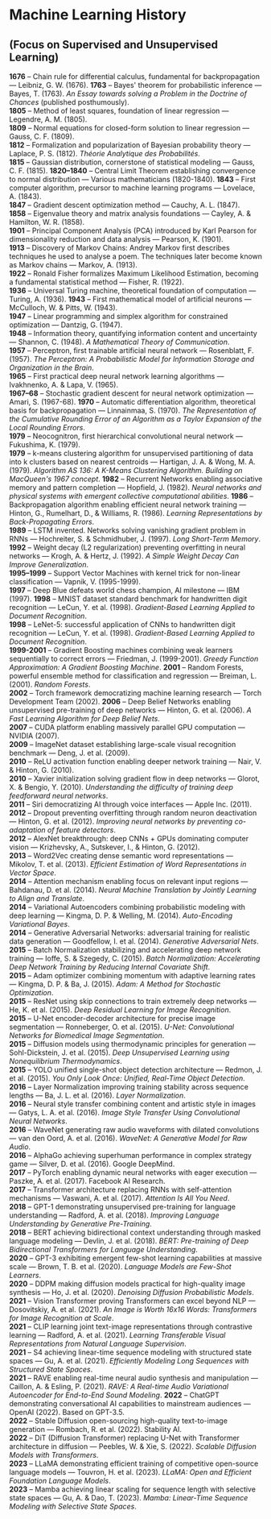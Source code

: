# Machine Learning History

## (Focus on Supervised and Unsupervised Learning)

**1676** – Chain rule for differential calculus, fundamental for backpropagation — Leibniz, G. W. (1676).
**1763** – Bayes' theorem for probabilistic inference — Bayes, T. (1763). *An Essay towards solving a Problem in the Doctrine of Chances* (published posthumously).  
**1805** – Method of least squares, foundation of linear regression — Legendre, A. M. (1805).  
**1809** – Normal equations for closed-form solution to linear regression — Gauss, C. F. (1809).  
**1812** – Formalization and popularization of Bayesian probability theory — Laplace, P. S. (1812). *Théorie Analytique des Probabilités*.  
**1815** – Gaussian distribution, cornerstone of statistical modeling — Gauss, C. F. (1815).
**1820–1840** – Central Limit Theorem establishing convergence to normal distribution — Various mathematicians (1820-1840).
**1843** – First computer algorithm, precursor to machine learning programs — Lovelace, A. (1843).  
**1847** – Gradient descent optimization method — Cauchy, A. L. (1847).  
**1858** – Eigenvalue theory and matrix analysis foundations — Cayley, A. & Hamilton, W. R. (1858).  
**1901** – Principal Component Analysis (PCA) introduced by Karl Pearson for dimensionality reduction and data analysis — Pearson, K. (1901).  
**1913** – Discovery of Markov Chains: Andrey Markov first describes techniques he used to analyse a poem. The techniques later become known as Markov chains — Markov, A. (1913).  
**1922** – Ronald Fisher formalizes Maximum Likelihood Estimation, becoming a fundamental statistical method — Fisher, R. (1922).  
**1936** – Universal Turing machine, theoretical foundation of computation — Turing, A. (1936).
**1943** – First mathematical model of artificial neurons — McCulloch, W. & Pitts, W. (1943).  
**1947** – Linear programming and simplex algorithm for constrained optimization — Dantzig, G. (1947).  
**1948** – Information theory, quantifying information content and uncertainty — Shannon, C. (1948). *A Mathematical Theory of Communication*.  
**1957** – Perceptron, first trainable artificial neural network — Rosenblatt, F. (1957). *The Perceptron: A Probabilistic Model for Information Storage and Organization in the Brain*.  
**1965** – First practical deep neural network learning algorithms — Ivakhnenko, A. & Lapa, V. (1965).  
**1967–68** – Stochastic gradient descent for neural network optimization — Amari, S. (1967-68).
**1970** – Automatic differentiation algorithm, theoretical basis for backpropagation — Linnainmaa, S. (1970). *The Representation of the Cumulative Rounding Error of an Algorithm as a Taylor Expansion of the Local Rounding Errors*.  
**1979** – Neocognitron, first hierarchical convolutional neural network — Fukushima, K. (1979).  
**1979** – k-means clustering algorithm for unsupervised partitioning of data into k clusters based on nearest centroids — Hartigan, J. A. & Wong, M. A. (1979). *Algorithm AS 136: A K-Means Clustering Algorithm. Building on MacQueen's 1967 concept*.
**1982** – Recurrent Networks enabling associative memory and pattern completion — Hopfield, J. (1982). *Neural networks and physical systems with emergent collective computational abilities*.
**1986** – Backpropagation algorithm enabling efficient neural network training — Hinton, G., Rumelhart, D., & Williams, R. (1986). *Learning Representations by Back-Propagating Errors*.  
**1989** – LSTM invented. Networks solving vanishing gradient problem in RNNs — Hochreiter, S. & Schmidhuber, J. (1997). *Long Short-Term Memory*.  
**1992** – Weight decay (L2 regularization) preventing overfitting in neural networks — Krogh, A. & Hertz, J. (1992). *A Simple Weight Decay Can Improve Generalization*.  
**1995–1999** – Support Vector Machines with kernel trick for non-linear classification — Vapnik, V. (1995-1999).  
**1997** – Deep Blue defeats world chess champion, AI milestone — IBM (1997).
**1998** – MNIST dataset standard benchmark for handwritten digit recognition — LeCun, Y. et al. (1998). *Gradient-Based Learning Applied to Document Recognition*.  
**1998** – LeNet-5: successful application of CNNs to handwritten digit recognition — LeCun, Y. et al. (1998). *Gradient-Based Learning Applied to Document Recognition*.  
**1999-2001** – Gradient Boosting machines combining weak learners sequentially to correct errors — Friedman, J. (1999-2001). *Greedy Function Approximation: A Gradient Boosting Machine*.
**2001** – Random Forests, powerful ensemble method for classification and regression — Breiman, L. (2001). *Random Forests*.  
**2002** – Torch framework democratizing machine learning research — Torch Development Team (2002).
**2006** – Deep Belief Networks enabling unsupervised pre-training of deep networks — Hinton, G. et al. (2006). *A Fast Learning Algorithm for Deep Belief Nets*.  
**2007** – CUDA platform enabling massively parallel GPU computation — NVIDIA (2007).  
**2009** – ImageNet dataset establishing large-scale visual recognition benchmark — Deng, J. et al. (2009).  
**2010** – ReLU activation function enabling deeper network training — Nair, V. & Hinton, G. (2010).  
**2010** – Xavier initialization solving gradient flow in deep networks — Glorot, X. & Bengio, Y. (2010). *Understanding the difficulty of training deep feedforward neural networks*.  
**2011** – Siri democratizing AI through voice interfaces — Apple Inc. (2011).  
**2012** – Dropout preventing overfitting through random neuron deactivation — Hinton, G. et al. (2012). *Improving neural networks by preventing co-adaptation of feature detectors*.  
**2012** – AlexNet breakthrough: deep CNNs + GPUs dominating computer vision — Krizhevsky, A., Sutskever, I., & Hinton, G. (2012).  
**2013** – Word2Vec creating dense semantic word representations — Mikolov, T. et al. (2013). *Efficient Estimation of Word Representations in Vector Space*.  
**2014** – Attention mechanism enabling focus on relevant input regions — Bahdanau, D. et al. (2014). *Neural Machine Translation by Jointly Learning to Align and Translate*.  
**2014** – Variational Autoencoders combining probabilistic modeling with deep learning — Kingma, D. P. & Welling, M. (2014). *Auto-Encoding Variational Bayes*.  
**2014** – Generative Adversarial Networks: adversarial training for realistic data generation — Goodfellow, I. et al. (2014). *Generative Adversarial Nets*.  
**2015** – Batch Normalization stabilizing and accelerating deep network training — Ioffe, S. & Szegedy, C. (2015). *Batch Normalization: Accelerating Deep Network Training by Reducing Internal Covariate Shift*.  
**2015** – Adam optimizer combining momentum with adaptive learning rates — Kingma, D. P. & Ba, J. (2015). *Adam: A Method for Stochastic Optimization*.  
**2015** – ResNet using skip connections to train extremely deep networks — He, K. et al. (2015). *Deep Residual Learning for Image Recognition*.  
**2015** – U-Net encoder-decoder architecture for precise image segmentation — Ronneberger, O. et al. (2015). *U-Net: Convolutional Networks for Biomedical Image Segmentation*.  
**2015** – Diffusion models using thermodynamic principles for generation — Sohl-Dickstein, J. et al. (2015). *Deep Unsupervised Learning using Nonequilibrium Thermodynamics*.  
**2015** – YOLO unified single-shot object detection architecture — Redmon, J. et al. (2015). *You Only Look Once: Unified, Real-Time Object Detection*.  
**2016** – Layer Normalization improving training stability across sequence lengths — Ba, J. L. et al. (2016). *Layer Normalization*.  
**2016** – Neural style transfer combining content and artistic style in images — Gatys, L. A. et al. (2016). *Image Style Transfer Using Convolutional Neural Networks*.  
**2016** – WaveNet generating raw audio waveforms with dilated convolutions — van den Oord, A. et al. (2016). *WaveNet: A Generative Model for Raw Audio*.  
**2016** – AlphaGo achieving superhuman performance in complex strategy game — Silver, D. et al. (2016). Google DeepMind.  
**2017** – PyTorch enabling dynamic neural networks with eager execution — Paszke, A. et al. (2017). Facebook AI Research.  
**2017** – Transformer architecture replacing RNNs with self-attention mechanisms — Vaswani, A. et al. (2017). *Attention Is All You Need*.  
**2018** – GPT-1 demonstrating unsupervised pre-training for language understanding — Radford, A. et al. (2018). *Improving Language Understanding by Generative Pre-Training*.  
**2018** – BERT achieving bidirectional context understanding through masked language modeling — Devlin, J. et al. (2018). *BERT: Pre-training of Deep Bidirectional Transformers for Language Understanding*.  
**2020** – GPT-3 exhibiting emergent few-shot learning capabilities at massive scale — Brown, T. B. et al. (2020). *Language Models are Few-Shot Learners*.  
**2020** – DDPM making diffusion models practical for high-quality image synthesis — Ho, J. et al. (2020). *Denoising Diffusion Probabilistic Models*.
**2021** – Vision Transformer proving Transformers can excel beyond NLP — Dosovitskiy, A. et al. (2021). *An Image is Worth 16x16 Words: Transformers for Image Recognition at Scale*.  
**2021** – CLIP learning joint text-image representations through contrastive learning — Radford, A. et al. (2021). *Learning Transferable Visual Representations from Natural Language Supervision*.  
**2021** – S4 achieving linear-time sequence modeling with structured state spaces — Gu, A. et al. (2021). *Efficiently Modeling Long Sequences with Structured State Spaces*.  
**2021** – RAVE enabling real-time neural audio synthesis and manipulation — Caillon, A. & Esling, P. (2021).  *RAVE: A Real-time Audio Variational Autoencoder for End-to-End Sound Modeling*.
**2022** – ChatGPT demonstrating conversational AI capabilities to mainstream audiences — OpenAI (2022). Based on GPT-3.5.  
**2022** – Stable Diffusion open-sourcing high-quality text-to-image generation — Rombach, R. et al. (2022). Stability AI.  
**2022** – DiT (Diffusion Transformer) replacing U-Net with Transformer architecture in diffusion — Peebles, W. & Xie, S. (2022). *Scalable Diffusion Models with Transformers*.  
**2023** – LLaMA demonstrating efficient training of competitive open-source language models — Touvron, H. et al. (2023). *LLaMA: Open and Efficient Foundation Language Models*.  
**2023** – Mamba achieving linear scaling for sequence length with selective state spaces — Gu, A. & Dao, T. (2023). *Mamba: Linear-Time Sequence Modeling with Selective State Spaces*.
